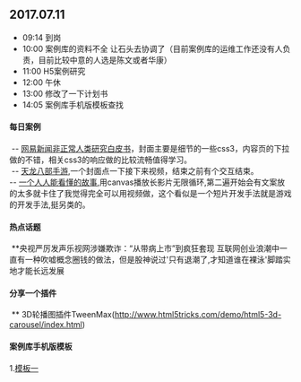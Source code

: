 ## 2017.07.11
* 09:14 到岗
* 10:00 案例库的资料不全 让石头去协调了（目前案例库的运维工作还没有人负责，目前比较中意的人选是陈文或者华康）
* 11:00 H5案例研究
* 12:00 午休
* 13:00 修改了一下计划书
* 14:05 案例库手机版模板查找






#### 每日案例
  -- [网易新闻非正常人类研究白皮书](https://c.m.163.com/nc/qa/activity/tiewhitepaper20170628/index.html)，封面主要是细节的一些css3，内容页的下拉做的不错，相关css3的响应做的比较流畅值得学习。<br/>
  -- [天龙八部手游](http://tlbb.qq.com/cp/a20170706qqphone/index.html),一个封面点一下接下来视频，结束之前有个交互结束。<br/>
  -- [一个人人能看懂的故事](http://youandme.heymeo.net/),用canvas播放长影片无限循环,第二遍开始会有文案放的太多就卡住了我觉得完全可以用视频做，这个看似是一个短片开发手法就是游戏的开发手法,挺另类的。


#### 热点话题
  **央视严厉发声乐视网涉嫌欺诈：“从带病上市”到疯狂套现 互联网创业浪潮中一直有一种吹嘘概念圈钱的做法，但是股神说过'只有退潮了,才知道谁在裸泳'脚踏实地才能长远发展

#### 分享一个插件
  ** 3D轮播图插件TweenMax(http://www.html5tricks.com/demo/html5-3d-carousel/index.html)
#### 案例库手机版模板
 1.[模板一](http://demo.cssmoban.com/cssthemes4/sbtp_26_ban/index.html)
